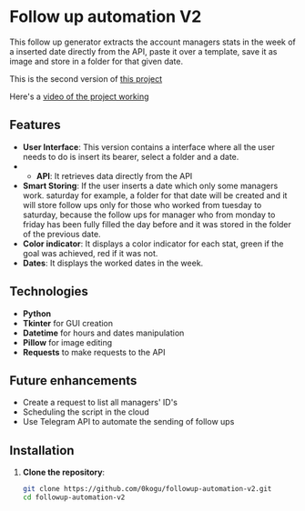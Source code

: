 # Follow up automation V2

This follow up generator extracts the account managers stats in the week of a inserted date directly from the API, paste it over a template, save it as image and store in a folder for that given date.

This is the second version of [this project](https://github.com/0kogu/followup-automation)

Here's a [video of the project working](https://youtu.be/1mE8IK77khM)


## Features

- **User Interface**: This version contains a interface where all the user needs to do is insert its bearer, select a folder and a date.
- - **API**: It retrieves data directly from the API
- **Smart Storing**: If the user inserts a date which only some managers work. saturday for example, a folder for that date will be created and it will store follow ups only for those who worked from tuesday to saturday, because the follow ups for manager who from monday to friday has been fully filled the day before and it was stored in the folder of the previous date.
- **Color indicator**: It displays a color indicator for each stat, green if the goal was achieved, red if it was not.
- **Dates**: It displays the worked dates in the week.


## Technologies

- **Python**
- **Tkinter** for GUI creation
- **Datetime** for hours and dates manipulation
- **Pillow** for image editing
- **Requests** to make requests to the API

  
## Future enhancements

- Create a request to list all managers' ID's
- Scheduling the script in the cloud
- Use Telegram API to automate the sending of follow ups


## Installation

1. **Clone the repository**:

   ```bash
   git clone https://github.com/0kogu/followup-automation-v2.git
   cd followup-automation-v2
